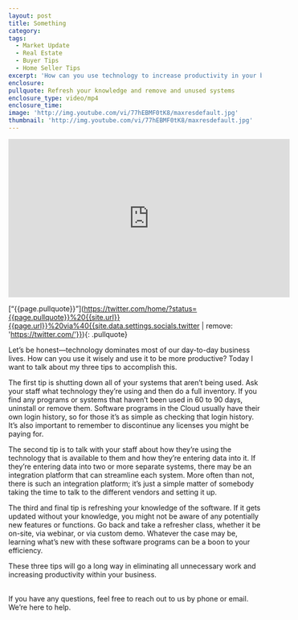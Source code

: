 ```yaml
---
layout: post
title: Something
category:
tags:
  - Market Update
  - Real Estate
  - Buyer Tips
  - Home Seller Tips
excerpt: 'How can you use technology to increase productivity in your business? I have three tips to help you do this. The first is shutting down any systems that aren’t being used. If you do a full inventory and find any software programs that haven’t been used in 60 to 90 days, remove them. To learn other tips that will help you use technology to improve your business, watch this short video.'
enclosure:
pullquote: Refresh your knowledge and remove and unused systems
enclosure_type: video/mp4
enclosure_time:
image: 'http://img.youtube.com/vi/77hEBMF0tK8/maxresdefault.jpg'
thumbnail: 'http://img.youtube.com/vi/77hEBMF0tK8/maxresdefault.jpg'
---
```



<iframe width="560" height="315" src="https://www.youtube.com/embed/77hEBMF0tK8" frameborder="0" allowfullscreen=""></iframe>

[“{{page.pullquote}}”](https://twitter.com/home/?status={{page.pullquote}}%20{{site.url}}{{page.url}}%20via%40{{site.data.settings.socials.twitter | remove: 'https://twitter.com/'}}){: .pullquote}

Let’s be honest—technology dominates most of our day-to-day business lives. How can you use it wisely and use it to be more productive? Today I want to talk about my three tips to accomplish this.

The first tip is shutting down all of your systems that aren’t being used. Ask your staff what technology they’re using and then do a full inventory. If you find any programs or systems that haven’t been used in 60 to 90 days, uninstall or remove them. Software programs in the Cloud usually have their own login history, so for those it’s as simple as checking that login history. It’s also important to remember to discontinue any licenses you might be paying for.

The second tip is to talk with your staff about how they’re using the technology that is available to them and how they’re entering data into it. If they’re entering data into two or more separate systems, there may be an integration platform that can streamline each system. More often than not, there is such an integration platform; it’s just a simple matter of somebody taking the time to talk to the different vendors and setting it up.

The third and final tip is refreshing your knowledge of the software. If it gets updated without your knowledge, you might not be aware of any potentially new features or functions. Go back and take a refresher class, whether it be on-site, via webinar, or via custom demo. Whatever the case may be, learning what’s new with these software programs can be a boon to your efficiency. &nbsp;

These three tips will go a long way in eliminating all unnecessary work and increasing productivity within your business.

<br>If you have any questions, feel free to reach out to us by phone or email. We’re here to help.